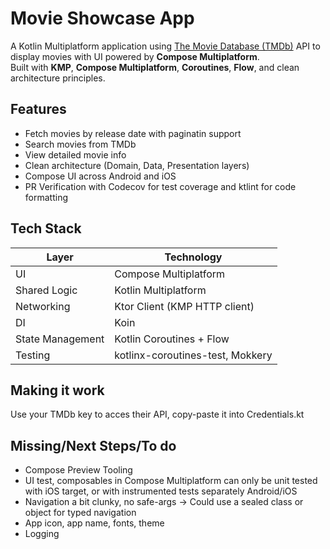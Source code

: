 # Movie Showcase App

A Kotlin Multiplatform application using [The Movie Database (TMDb)](https://www.themoviedb.org/) API to display movies with UI powered by **Compose Multiplatform**.  
Built with **KMP**, **Compose Multiplatform**, **Coroutines**, **Flow**, and clean architecture principles.

## Features

- Fetch movies by release date with paginatin support
- Search movies from TMDb
- View detailed movie info
- Clean architecture (Domain, Data, Presentation layers)
- Compose UI across Android and iOS
- PR Verification with Codecov for test coverage and ktlint for code formatting

## Tech Stack

| Layer            | Technology                                   |
|------------------|----------------------------------------------|
| UI               | Compose Multiplatform                        |
| Shared Logic     | Kotlin Multiplatform                         |
| Networking       | Ktor Client (KMP HTTP client)                |
| DI               | Koin                                         |
| State Management | Kotlin Coroutines + Flow                     |
| Testing          | kotlinx-coroutines-test, Mokkery             |


## Making it work
Use your TMDb key to acces their API, copy-paste it into Credentials.kt 

## Missing/Next Steps/To do
- Compose Preview Tooling
- UI test, composables in Compose Multiplatform can only be unit tested with iOS target, or with instrumented tests separately Android/iOS
- Navigation a bit clunky, no safe-args -> Could use a sealed class or object for typed navigation
- App icon, app name, fonts, theme
- Logging
